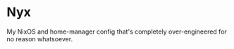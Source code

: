 # Nyx

My NixOS and home-manager config that's completely over-engineered for no reason whatsoever.
